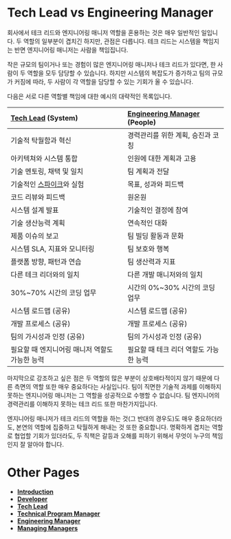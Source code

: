 # Tech Lead vs Engineering Manager

회사에서 테크 리드와 엔지니어링 매니저 역할을 혼용하는 것은 매우 일반적인 일입니다. 두 역할의 일부분이 겹치긴 하지만, 관점은 다릅니다. 테크 리드는 시스템을 책임지는 반면 엔지니어링 매니저는 사람을 책임집니다.

작은 규모의 팀이거나 또는 경험이 많은 엔지니어링 매니저나 테크 리드가 있다면, 한 사람이 두 역할을 모두 담당할 수 있습니다. 하지만 시스템의 복잡도가 증가하고 팀의 규모가 커짐에 따라, 두 사람이 각 역할을 담당할 수 있는 기회가 올 수 있습니다.

다음은 서로 다른 역할별 책임에 대한 예시의 대략적인 목록입니다.

| [Tech Lead](TechLead.md) (System) | [Engineering Manager](EngineeringManager.md) (People)|
| :--- | :--- |
| 기술적 탁월함과 혁신 | 경력관리를 위한 계획, 승진과 코칭 |
| 아키텍쳐와 시스템 통합 | 인원에 대한 계획과 고용 |
| 기술 멘토링, 채택 및 일치 | 팀 계획과 전달 |
| 기술적인 [스파이크]((https://en.wikipedia.org/wiki/Spike_(software_development)#cite_note-1))와 실험 | 목표, 성과와 피드백 |
| 코드 리뷰와 피드백 | 원온원 |
| 시스템 설계 발표 | 기술적인 결정에 참여 |
| 기술 생산능력 계획 | 연속적인 대화 |
| 제품 이슈의 보고 | 팀 빌딩 활동과 문화 |
| 시스템 SLA, 지표와 모니터링 | 팀 보호와 행복 |
| 플랫폼 방향, 패턴과 연습 | 팀 생산력과 지표 |
| 다른 테크 리더와의 일치 | 다른 개발 매니저와의 일치 |
| 30%~70% 시간의 코딩 업무 | 시간의 0%~30% 시간의 코딩 업무 |
| 시스템 로드맵 (공유) | 시스템 로드맵 (공유) |
| 개발 프로세스 (공유) | 개발 프로세스 (공유) |
| 팀의 가시성과 인정 (공유) | 팀의 가시성과 인정 (공유) |
| 필요할 때 엔지니어링 매니저 역할도 가능한 능력 | 필요할 때 테크 리더 역할도 가능한 능력 |

마지막으로 강조하고 싶은 점은 두 역할의 많은 부분이 상호배타적이지 않기 때문에 다른 측면의 역할 또한 매우 중요하다는 사실입니다. 팀이 직면한 기술적 과제를 이해하지 못하는 엔지니어링 매니저는 그 역할을 성공적으로 수행할 수 없습니다. 팀 엔지니어의 경력관리를 이해하지 못하는 테크 리드 또한 마찬가지입니다.

엔지니어링 매니저가 테크 리드의 역할을 하는 것(그 반대의 경우도)도 매우 중요하더라도, 본연의 역할에 집중하고 탁월하게 해내는 것 또한 중요합니다. 명확하게 겹치는 역할로 협업할 기회가 있더라도, 두 직책은 갈등과 오해를 피하기 위해서 무엇이 누구의 책임인지 잘 알아야 합니다.

# Other Pages

* [**Introduction**](README.md)
* [**Developer**](Developer.md)
* [**Tech Lead**](TechLead.md)
* [**Technical Program Manager**](TechnicalProgramManager.md)
* [**Engineering Manager**](EngineeringManager.md)
* [**Managing Managers**](Managing-Managers.md)

